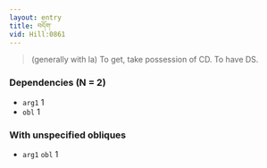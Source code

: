 ```yaml
---
layout: entry
title: བདོག་
vid: Hill:0861
---
```

> (generally with la) To get, take possession of CD. To have DS.
### Dependencies (N = 2)
* `arg1` 1
* `obl` 1


### With unspecified obliques
* `arg1` `obl` 1
